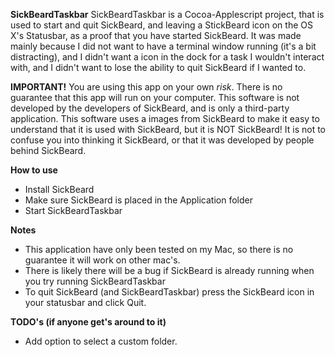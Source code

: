 **SickBeardTaskbar**
SickBeardTaskbar is a Cocoa-Applescript project, that is used to start and quit SickBeard, and leaving a StickBeard icon on the OS X's Statusbar, as a proof that you have started SickBeard.
It was made mainly because I did not want to have a terminal window running (it's a bit  distracting), and I didn't want a icon in the dock for a task I wouldn't interact with, and I didn't want to lose the ability to quit SickBeard if I wanted to.

**IMPORTANT!**
You are using this app on your own *risk*. There is no guarantee that this app will run on your computer.
This software is not developed by the developers of SickBeard, and is only a third-party application.
This software uses a images from SickBeard to make it easy to understand that it is used with SickBeard, but it is NOT SickBeard! It is not to confuse you into thinking it SickBeard, or that it was developed by people behind SickBeard.

**How to use**
- Install SickBeard
- Make sure SickBeard is placed in the Application folder
- Start SickBeardTaskbar

**Notes**
- This application have only been tested on my Mac, so there is no guarantee it will work on other mac's.
- There is likely there will be a bug if SickBeard is already running when you try running SickBeardTaskbar
- To quit SickBeard (and SickBeardTaskbar) press the SickBeard icon in your statusbar and click Quit.

**TODO's (if anyone get's around to it)**
- Add option to select a custom folder.
